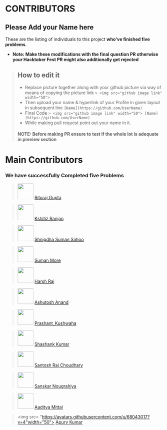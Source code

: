 # CONTRIBUTORS

## Please Add your Name here

These are the listing of individuals to this project **who've finished five problems**.

- **Note: Make these modifications with the final question PR otherwise your Hacktober Fest PR might also additionally get rejected**
> ## How to edit it
>
> - Replace picture together along with your github picture via way of means of copying the picture link
    `> <img src="github image link" width="50"> `
> - Then upload your name & hyperlink of your Profile in given layout in subsequent line
    `[Name](https://github.com/UserName)`
> - Final Code `> <img src="github image link" width="50"> [Name](https://github.com/UserName)`
> - While making pull request point out your name in it.
>
> #### NOTE: Before making PR ensure to test if the whole lot is adequate in preview section

# Main Contributors

### We have successfully Completed five Problems

> <img src="https://avatars.githubusercontent.com/u/62745286?v=4" width="50"> [Rituraj Gupta](https://github.com/RiturajGupta21)

> <img src="https://avatars.githubusercontent.com/u/54390873?v=4" width="50"> [Kshitiz Ranjan](https://github.com/kshitizranjan15)

> <img src="https://avatars.githubusercontent.com/u/79396219?v=4"  width="50"> [Shnigdha Suman Sahoo](https://github.com/Shnigdha)

> <img src="https://avatars.githubusercontent.com/u/67056908?v=4" width="50"> [Suman More](https://github.com/SumanMore)

> <img src="https://avatars.githubusercontent.com/u/82524165?v=4" width="50"> [Harsh Raj](https://github.com/harshmanu22900)

> <img src="https://avatars.githubusercontent.com/u/85955760?v=4" width="50"> [Ashutosh Anand](https://github.com/Ashutosh-107)

> <img src="https://avatars.githubusercontent.com/u/85413089?v=4" width="50"> [Prashant_Kushwaha](https://github.com/praku27)

> <img src="https://avatars.githubusercontent.com/u/54362793?v=4" width="50"> [Shashank Kumar](https://github.com/221bshashank)

> <img src="https://avatars.githubusercontent.com/u/91720401?v=4" width="50"> [Santosh Raj Choudhary](https://github.com/SRChoudhary672)

> <img src="https://avatars.githubusercontent.com/u/82171742?v=4" width="50"> [Sanskar Nougrahiya](https://github.com/sanskarn17)

> <img src="https://avatars.githubusercontent.com/u/66875383?v=4" width="50"> [Aaditya Mittal](https://github.com/aadityamittal)

> <img src= "https://avatars.githubusercontent.com/u/68043017?v=4"width="50"> [Apurv Kumar](https://github.com/Apurv0007)
